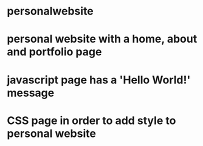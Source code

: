 # personalwebsite
# personal website with a home, about and portfolio page
# javascript page has a 'Hello World!' message
# CSS page in order to add style to personal website 